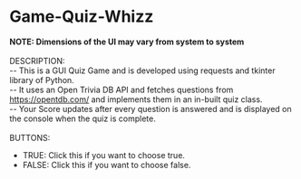 # Game-Quiz-Whizz
<b>NOTE: Dimensions of the UI may vary from system to system</b></br>
</br>
DESCRIPTION:</br>
-- This is a GUI Quiz Game and is developed using requests and tkinter library of Python.</br>
-- It uses an Open Trivia DB API and fetches questions from https://opentdb.com/ and implements them in an in-built quiz class.</br>
-- Your Score updates after every question is answered and is displayed on the console when the quiz is complete.</br>
</br>
BUTTONS: </br>
- TRUE: Click this if you want to choose true.</br>
- FALSE: Click this if you want to choose false.</br>
</br>
